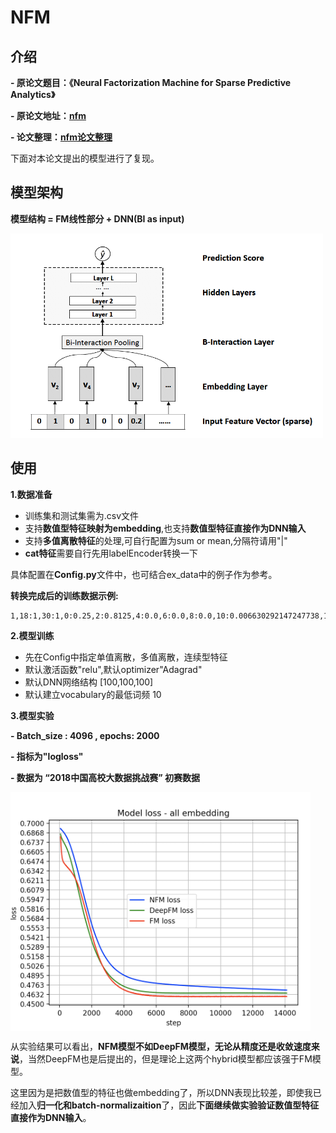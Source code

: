 # NFM
## 介绍
**- 原论文题目：《Neural Factorization Machine for Sparse Predictive Analytics》**

**- 原论文地址：[nfm](https://arxiv.org/pdf/1708.05027v1.pdf)**

**- 论文整理：[nfm论文整理]()**

下面对本论文提出的模型进行了复现。

## 模型架构

**模型结构 = FM线性部分 + DNN(BI as input)**

<img src='img/2.png' width=500>

## 使用

**1.数据准备**

+ 训练集和测试集需为.csv文件
+ 支持**数值型特征映射为embedding**,也支持**数值型特征直接作为DNN输入**
+ 支持**多值离散特征**的处理,可自行配置为sum or mean,分隔符请用"|"
+ **cat特征**需要自行先用labelEncoder转换一下

具体配置在**Config.py**文件中，也可结合ex_data中的例子作为参考。

**转换完成后的训练数据示例:**

```
1,18:1,30:1,0:0.25,2:0.8125,4:0.0,6:0.0,8:0.0,10:0.006630292147247738,12:0.8125,14:0.25,16:0.5625,
```
 

**2.模型训练**

+ 先在Config中指定单值离散，多值离散，连续型特征
+ 默认激活函数"relu",默认optimizer"Adagrad"
+ 默认DNN网络结构 [100,100,100]
+ 默认建立vocabulary的最低词频 10

**3.模型实验**

**- Batch_size : 4096 , epochs: 2000**

**- 指标为"logloss"**  

**- 数据为 “2018中国高校大数据挑战赛” 初赛数据**

<img src="img/1.png" width="480" alt="none" align="center">

从实验结果可以看出，**NFM模型不如DeepFM模型，无论从精度还是收敛速度来说**，当然DeepFM也是后提出的，但是理论上这两个hybrid模型都应该强于FM模型。

这里因为是把数值型的特征也做embedding了，所以DNN表现比较差，即使我已经加入**归一化和batch-normalizaition**了，因此**下面继续做实验验证数值型特征直接作为DNN输入**。












